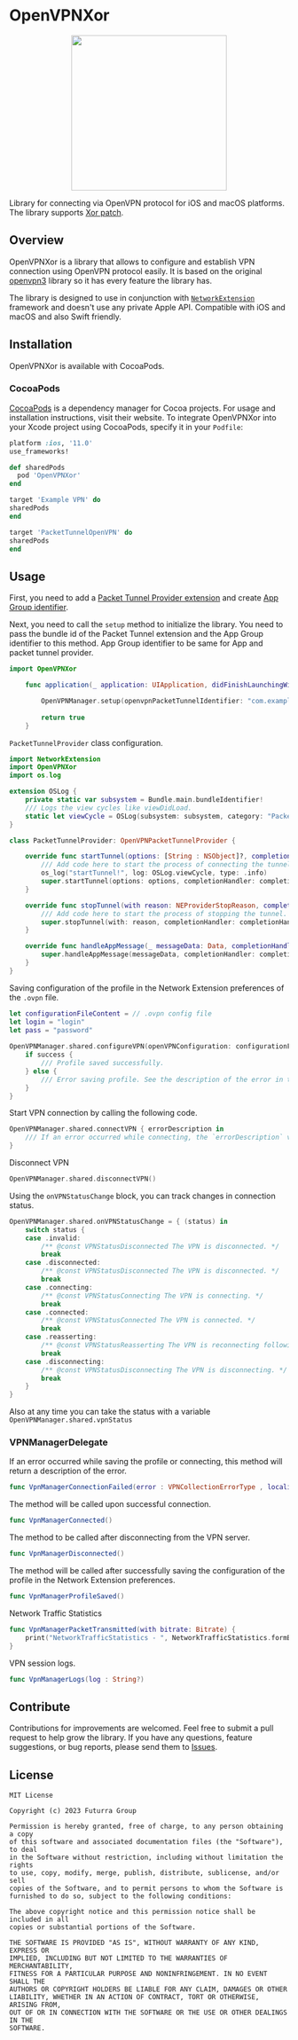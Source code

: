 # OpenVPNXor
<p align="center">
  <img width="280" height="280" src="https://user-images.githubusercontent.com/7910769/225934094-82104453-cc6e-4723-a763-8f664eea2cab.png">
</p>

Library for connecting via OpenVPN protocol for iOS and macOS platforms. The library supports [Xor patch](https://github.com/clayface/openvpn_xorpatch).

## Overview
OpenVPNXor is a library that allows to configure and establish VPN connection using OpenVPN protocol easily. It is based on the original [openvpn3](https://github.com/OpenVPN/openvpn3) library so it has every feature the library has.

The library is designed to use in conjunction with [`NetworkExtension`](https://developer.apple.com/documentation/networkextension) framework and doesn't use any private Apple API. Compatible with iOS and macOS and also Swift friendly.

## Installation

OpenVPNXor is available with CocoaPods.

### CocoaPods

[CocoaPods](https://cocoapods.org) is a dependency manager for Cocoa projects. For usage and installation instructions, visit their website. To integrate OpenVPNXor into your Xcode project using CocoaPods, specify it in your `Podfile`:

```ruby
platform :ios, '11.0'
use_frameworks!

def sharedPods
  pod 'OpenVPNXor'
end

target 'Example VPN' do
sharedPods
end

target 'PacketTunnelOpenVPN' do
sharedPods
end
```
## Usage

First, you need to add a [Packet Tunnel Provider extension](https://developer.apple.com/documentation/networkextension/packet_tunnel_provider) and create [App Group identifier](https://developer.apple.com/documentation/xcode/configuring-app-groups).

Next, you need to call the `setup` method to initialize the library. You need to pass the bundle id of the Packet Tunnel extension and the App Group identifier to this method. App Group identifier to be same for App and packet tunnel provider.

```swift
import OpenVPNXor

    func application(_ application: UIApplication, didFinishLaunchingWithOptions launchOptions: [UIApplication.LaunchOptionsKey: Any]?) -> Bool {

        OpenVPNManager.setup(openvpnPacketTunnelIdentifier: "com.example.bundle.PacketTunnelOpenVPN", appGroupIdentifier: "group.com.example.bundle")
        
        return true
    }
```

`PacketTunnelProvider` class configuration.
```swift
import NetworkExtension
import OpenVPNXor
import os.log

extension OSLog {
    private static var subsystem = Bundle.main.bundleIdentifier!
    /// Logs the view cycles like viewDidLoad.
    static let viewCycle = OSLog(subsystem: subsystem, category: "PacketTunnel")
}

class PacketTunnelProvider: OpenVPNPacketTunnelProvider {

    override func startTunnel(options: [String : NSObject]?, completionHandler: @escaping (Error?) -> Void) {
        /// Add code here to start the process of connecting the tunnel.
        os_log("startTunnel!", log: OSLog.viewCycle, type: .info)
        super.startTunnel(options: options, completionHandler: completionHandler)
    }

    override func stopTunnel(with reason: NEProviderStopReason, completionHandler: @escaping () -> Void) {
        /// Add code here to start the process of stopping the tunnel.
        super.stopTunnel(with: reason, completionHandler: completionHandler)
    }

    override func handleAppMessage(_ messageData: Data, completionHandler: ((Data?) -> Void)?) {
        super.handleAppMessage(messageData, completionHandler: completionHandler)
    }
}
```
Saving configuration of the profile in the Network Extension preferences of the `.ovpn` file.
```swift
let configurationFileContent = // .ovpn config file
let login = "login"
let pass = "password"
            
OpenVPNManager.shared.configureVPN(openVPNConfiguration: configurationFileContent, login: login, pass:pass) { success in
    if success {
        /// Profile saved successfully.
    } else {
        /// Error saving profile. See the description of the error in the delegate method - `VpnManagerConnectionFailed`
    }
}
```
Start VPN connection by calling the following code.
```swift
OpenVPNManager.shared.connectVPN { errorDescription in
    /// If an error occurred while connecting, the `errorDescription` variable will contain a description of the error.
}
```
Disconnect VPN
```swift
OpenVPNManager.shared.disconnectVPN()
```
Using the `onVPNStatusChange` block, you can track changes in connection status.
```swift
OpenVPNManager.shared.onVPNStatusChange = { (status) in
    switch status {
    case .invalid:
        /** @const VPNStatusDisconnected The VPN is disconnected. */
        break
    case .disconnected:
        /** @const VPNStatusDisconnected The VPN is disconnected. */
        break
    case .connecting:
        /** @const VPNStatusConnecting The VPN is connecting. */
        break
    case .connected:
        /** @const VPNStatusConnected The VPN is connected. */
        break
    case .reasserting:
        /** @const VPNStatusReasserting The VPN is reconnecting following loss of underlying network connectivity. */
        break
    case .disconnecting:
        /** @const VPNStatusDisconnecting The VPN is disconnecting. */
        break
    }
}
```
Also at any time you can take the status with a variable `OpenVPNManager.shared.vpnStatus`
### VPNManagerDelegate
If an error occurred while saving the profile or connecting, this method will return a description of the error.
```swift
func VpnManagerConnectionFailed(error : VPNCollectionErrorType , localizedDescription : String)
```
The method will be called upon successful connection.
```swift
func VpnManagerConnected()
```
The method to be called after disconnecting from the VPN server.
```swift
func VpnManagerDisconnected()
```
The method will be called after successfully saving the configuration of the profile in the Network Extension preferences.
```swift
func VpnManagerProfileSaved()
```
Network Traffic Statistics
```swift
func VpnManagerPacketTransmitted(with bitrate: Bitrate) {
    print("NetworkTrafficStatistics - ", NetworkTrafficStatistics.formBitrateString(with: bitrate))
}
```
VPN session logs.
```swift
func VpnManagerLogs(log : String?)
```
## Contribute

Contributions for improvements are welcomed. Feel free to submit a pull request to help grow the library. If you have any questions, feature suggestions, or bug reports, please send them to [Issues](https://github.com/FuturraGroup/OpenVPNXor/issues).

## License

```
MIT License

Copyright (c) 2023 Futurra Group

Permission is hereby granted, free of charge, to any person obtaining a copy
of this software and associated documentation files (the "Software"), to deal
in the Software without restriction, including without limitation the rights
to use, copy, modify, merge, publish, distribute, sublicense, and/or sell
copies of the Software, and to permit persons to whom the Software is
furnished to do so, subject to the following conditions:

The above copyright notice and this permission notice shall be included in all
copies or substantial portions of the Software.

THE SOFTWARE IS PROVIDED "AS IS", WITHOUT WARRANTY OF ANY KIND, EXPRESS OR
IMPLIED, INCLUDING BUT NOT LIMITED TO THE WARRANTIES OF MERCHANTABILITY,
FITNESS FOR A PARTICULAR PURPOSE AND NONINFRINGEMENT. IN NO EVENT SHALL THE
AUTHORS OR COPYRIGHT HOLDERS BE LIABLE FOR ANY CLAIM, DAMAGES OR OTHER
LIABILITY, WHETHER IN AN ACTION OF CONTRACT, TORT OR OTHERWISE, ARISING FROM,
OUT OF OR IN CONNECTION WITH THE SOFTWARE OR THE USE OR OTHER DEALINGS IN THE
SOFTWARE.
```
